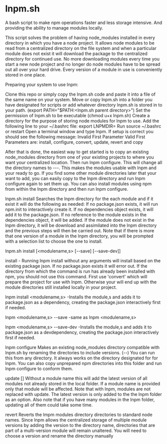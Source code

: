 lnpm.sh
=======
A bash script to make npm operations faster and less storage intensive. And providing the ability to manage modules locally.

This script solves the problem of having node_modules installed in every directory in which you have a node project. It allows node modules to be read from a centralized directory on the file system and when a particular module does not exist it will download the package to the centralized directory for continued use. No more downloading modules every time you start a new node project and no longer do node modules have to be spread out all over your hard drive. Every version of a module in use is conveniently stored in one place.

Preparing your system to use lnpm:

Clone this repo or simply copy the lnpm.sh code and paste it into a file of the same name on your system.
Move or copy lnpm.sh into a folder you have designated for scripts or add whatever directory lnpm.sh is stored in to your path. (export PATH="$PATH:<lnpm.sh parent directory>")
Set the permission of lnpm.sh to be executable (chmod u+x lnpm.sh)
Create a directory for the purpose of storing node modules for lnpm to use.
Add the following line to your ~/.bashrc file:
export LNPMDIR=<THE FULL PATH OF THE LOCAL DIRECTORY YOU WILL USE TO STORE THE NODE PACKAGES>
Run source ~/.bashrc or restart
Open a terminal window and type lnpm. If setup is correct you should see the following message:
Invalid First Parameter
Valid First Parameters are: install, configure, convert, update, revert and copy

After that is done, the easiest way to get started is to copy an existing node_modules directory from one of your existing projects to where you want your centralized location. Then run lnpm configure. This will change all the directory names to <modulename>---<version>. This makes the modules usable with lnpm and your ready to go. If you find some other module directories later that your want to add, you can easily copy to the lnpm directory and run lnpm configure again to set them up. You can also install modules using npm from within the lnpm directory and then run lnpm configure.


lnpm.sh install <module name>
Searches the lnpm directory for the each module and if it exist it will do the following as needed:
If no package.json exists, it will run npm.init to interactively create it.
If no dependencies object exists, it will add it to the package.json.
If no reference to the module exists in the dependencies object, it will be added.
If the module does not exist in the lnpm directory, it will be download and assimilated into the lnpm directory and the previous steps will then be carried out.
Note that if there is more that one version of a module in the lnpm directory, you will be prompted with a selection list to choose the one to install.

lnpm.sh install [<modulename,s> [--save] [--save-dev]]

install - Running lnpm install without any arguments will install based on the existing package json. If no package.json exists it will error out. If the directory from which the command is run has already been installed with npm, you should not use this command. First use 'convert' which will prepare the project for use with lnpm. Otherwise your will end up with the module directories still installed locally in your project.

lnpm install <modulename,s> -Installs the module,s and adds it to package.json as a dependency, creating the package.json interactively first if needed.

lnpm <modulename,s> --save -same as lnpm <modulename,s>

lnpm <modulename,s> --save-dev -Installs the module,s and adds it to package.json as a devdependency, creating the package.json interactively first if needed.

lnpm configure
Makes an existing node_modules directory compatible with lnpm.sh by renaming the directories to include versions. (<modulename>--<ver>) You can run this from any directory. It always works on the directory designated for for lnpm. You can also copy unprepared npm directories into this folder and run lnpm configure to conform them.

update [<modulename>]
Without a module name this will add the latest version of all modules not already stored in the local folder. If a module name is provided only that module will be affected. Note that with lnpm, modules are not replaced with update. The latest version is only added to the the lnpm folder as an option. Also note that if you have many modules in the lnpm folder, updating all of them could take some time.

revert
Reverts the lmpm modules directory directories to standard node names. Since lnpm allows the centralized storage of multiple module versions by adding the version to the directory name, directories that are part of a multi-version module will remain unaltered. You will need to choose a version and rename the directory manually
